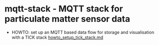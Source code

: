 # mqtt-stack - MQTT stack for particulate matter sensor data

* HOWTO: set up an MQTT based data flow for storage and visualisation with a TICK stack [howto_setup_tick_stack.md](howto_setup_tick_stack.md)

